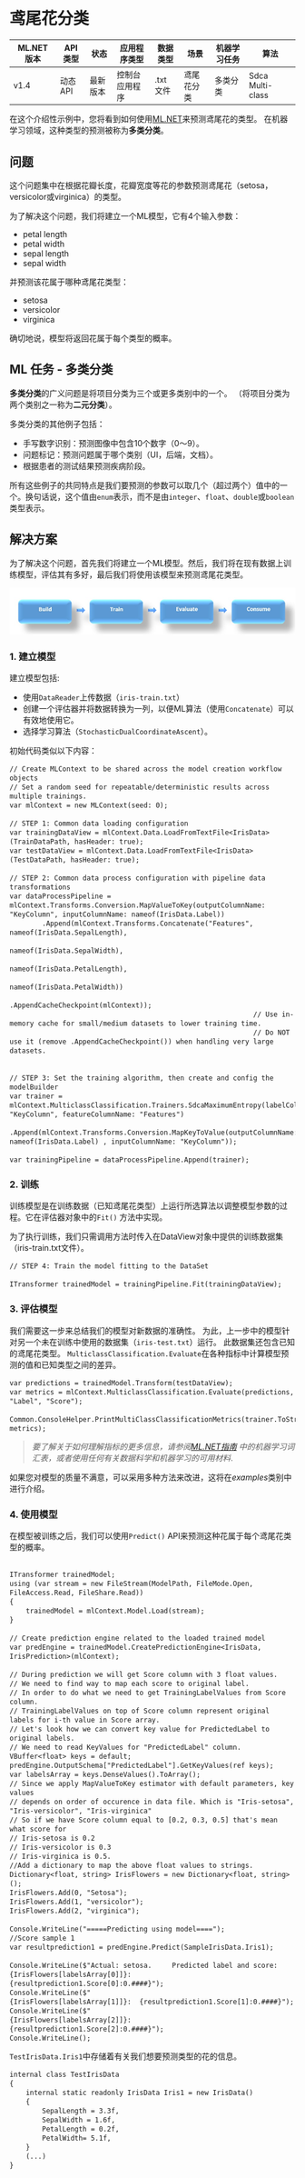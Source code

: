 # 鸢尾花分类

ML.NET 版本 | API 类型          | 状态                        | 应用程序类型    | 数据类型 | 场景            | 机器学习任务                   | 算法                  |
|----------------|-------------------|-------------------------------|-------------|-----------|---------------------|---------------------------|-----------------------------|
| v1.4           | 动态 API | 最新版本 | 控制台应用程序 | .txt 文件 | 鸢尾花分类 | 多类分类 | Sdca Multi-class |

在这个介绍性示例中，您将看到如何使用[ML.NET](https://www.microsoft.com/net/learn/apps/machine-learning-and-ai/ml-dotnet)来预测鸢尾花的类型。 在机器学习领域，这种类型的预测被称为**多类分类**。

## 问题
这个问题集中在根据花瓣长度，花瓣宽度等花的参数预测鸢尾花（setosa，versicolor或virginica）的类型。

为了解决这个问题，我们将建立一个ML模型，它有4个输入参数： 
* petal length
* petal width
* sepal length
* sepal width

并预测该花属于哪种鸢尾花类型：
* setosa
* versicolor
* virginica

确切地说，模型将返回花属于每个类型的概率。

## ML 任务 - 多类分类
**多类分类**的广义问题是将项目分类为三个或更多类别中的一个。 （将项目分类为两个类别之一称为**二元分类**）。

多类分类的其他例子包括： 
* 手写数字识别：预测图像中包含10个数字（0～9）。
* 问题标记：预测问题属于哪个类别（UI，后端，文档）。
* 根据患者的测试结果预测疾病阶段。

所有这些例子的共同特点是我们要预测的参数可以取几个（超过两个）值中的一个。换句话说，这个值由`enum`表示，而不是由`integer`、`float`、`double`或`boolean`类型表示。

## 解决方案
为了解决这个问题，首先我们将建立一个ML模型。然后，我们将在现有数据上训练模型，评估其有多好，最后我们将使用该模型来预测鸢尾花类型。

![Build -> Train -> Evaluate -> Consume](../shared_content/modelpipeline.png)

### 1. 建立模型

建立模型包括: 
* 使用`DataReader`上传数据（`iris-train.txt`）
* 创建一个评估器并将数据转换为一列，以便ML算法（使用`Concatenate`）可以有效地使用它。
* 选择学习算法（`StochasticDualCoordinateAscent`）。


初始代码类似以下内容： 
```CSharp
// Create MLContext to be shared across the model creation workflow objects 
// Set a random seed for repeatable/deterministic results across multiple trainings.
var mlContext = new MLContext(seed: 0);

// STEP 1: Common data loading configuration
var trainingDataView = mlContext.Data.LoadFromTextFile<IrisData>(TrainDataPath, hasHeader: true);
var testDataView = mlContext.Data.LoadFromTextFile<IrisData>(TestDataPath, hasHeader: true);

// STEP 2: Common data process configuration with pipeline data transformations
var dataProcessPipeline = mlContext.Transforms.Conversion.MapValueToKey(outputColumnName: "KeyColumn", inputColumnName: nameof(IrisData.Label))
        .Append(mlContext.Transforms.Concatenate("Features", nameof(IrisData.SepalLength),
                                                            nameof(IrisData.SepalWidth),
                                                            nameof(IrisData.PetalLength),
                                                            nameof(IrisData.PetalWidth))
                                                            .AppendCacheCheckpoint(mlContext)); 
                                                            // Use in-memory cache for small/medium datasets to lower training time. 
                                                            // Do NOT use it (remove .AppendCacheCheckpoint()) when handling very large datasets. 


// STEP 3: Set the training algorithm, then create and config the modelBuilder                         
var trainer = mlContext.MulticlassClassification.Trainers.SdcaMaximumEntropy(labelColumnName: "KeyColumn", featureColumnName: "Features")
            .Append(mlContext.Transforms.Conversion.MapKeyToValue(outputColumnName: nameof(IrisData.Label) , inputColumnName: "KeyColumn"));

var trainingPipeline = dataProcessPipeline.Append(trainer);
```

### 2. 训练
训练模型是在训练数据（已知鸢尾花类型）上运行所选算法以调整模型参数的过程。它在评估器对象中的`Fit()` 方法中实现。 

为了执行训练，我们只需调用方法时传入在DataView对象中提供的训练数据集（iris-train.txt文件）。

```CSharp
// STEP 4: Train the model fitting to the DataSet            

ITransformer trainedModel = trainingPipeline.Fit(trainingDataView);

```
### 3. 评估模型
我们需要这一步来总结我们的模型对新数据的准确性。 为此，上一步中的模型针对另一个未在训练中使用的数据集（`iris-test.txt`）运行。 此数据集还包含已知的鸢尾花类型。 `MulticlassClassification.Evaluate`在各种指标中计算模型预测的值和已知类型之间的差异。

```CSharp
var predictions = trainedModel.Transform(testDataView);
var metrics = mlContext.MulticlassClassification.Evaluate(predictions, "Label", "Score");

Common.ConsoleHelper.PrintMultiClassClassificationMetrics(trainer.ToString(), metrics);
```

>*要了解关于如何理解指标的更多信息，请参阅[ML.NET指南](https://docs.microsoft.com/en-us/dotnet/machine-learning/) 中的机器学习词汇表，或者使用任何有关数据科学和机器学习的可用材料*.

如果您对模型的质量不满意，可以采用多种方法来改进，这将在*examples*类别中进行介绍。 
### 4. 使用模型
在模型被训练之后，我们可以使用`Predict()` API来预测这种花属于每个鸢尾花类型的概率。

```CSharp

ITransformer trainedModel;
using (var stream = new FileStream(ModelPath, FileMode.Open, FileAccess.Read, FileShare.Read))
{
    trainedModel = mlContext.Model.Load(stream);
}

// Create prediction engine related to the loaded trained model
var predEngine = trainedModel.CreatePredictionEngine<IrisData, IrisPrediction>(mlContext);

// During prediction we will get Score column with 3 float values.
// We need to find way to map each score to original label.
// In order to do what we need to get TrainingLabelValues from Score column.
// TrainingLabelValues on top of Score column represent original labels for i-th value in Score array.
// Let's look how we can convert key value for PredictedLabel to original labels.
// We need to read KeyValues for "PredictedLabel" column.
VBuffer<float> keys = default;
predEngine.OutputSchema["PredictedLabel"].GetKeyValues(ref keys);
var labelsArray = keys.DenseValues().ToArray();
// Since we apply MapValueToKey estimator with default parameters, key values
// depends on order of occurence in data file. Which is "Iris-setosa", "Iris-versicolor", "Iris-virginica"
// So if we have Score column equal to [0.2, 0.3, 0.5] that's mean what score for
// Iris-setosa is 0.2
// Iris-versicolor is 0.3
// Iris-virginica is 0.5.
//Add a dictionary to map the above float values to strings. 
Dictionary<float, string> IrisFlowers = new Dictionary<float, string>();
IrisFlowers.Add(0, "Setosa");
IrisFlowers.Add(1, "versicolor");
IrisFlowers.Add(2, "virginica");

Console.WriteLine("=====Predicting using model====");
//Score sample 1
var resultprediction1 = predEngine.Predict(SampleIrisData.Iris1);

Console.WriteLine($"Actual: setosa.     Predicted label and score: {IrisFlowers[labelsArray[0]]}:      {resultprediction1.Score[0]:0.####}");
Console.WriteLine($"                                           {IrisFlowers[labelsArray[1]]}:  {resultprediction1.Score[1]:0.####}"); Console.WriteLine($"                                           {IrisFlowers[labelsArray[2]]}:   {resultprediction1.Score[2]:0.####}");
Console.WriteLine();
```

`TestIrisData.Iris1`中存储着有关我们想要预测类型的花的信息。

```CSharp
internal class TestIrisData
{
    internal static readonly IrisData Iris1 = new IrisData()
    {
        SepalLength = 3.3f,
        SepalWidth = 1.6f,
        PetalLength = 0.2f,
        PetalWidth= 5.1f,
    }
    (...)
}
```
